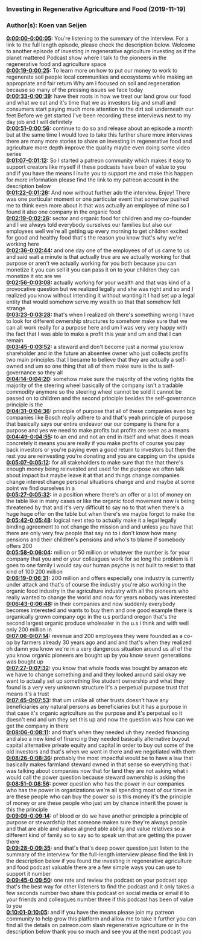### Investing in Regenerative Agriculture and Food  (2019-11-19)  
### Author(s): Koen van Seijen  

**[0:00:00-0:00:05](https://investinginregenerativeagriculture.com/2018/11/19/armin-steuernagel/#t=0:00:00):**  You're listening to the summary of the interview. For a link to the full length episode, please check the description below.  Welcome to another episode of investing in regenerative agriculture investing as if the planet mattered  Podcast show where I talk to the pioneers in the regenerative food and agriculture space  
**[0:00:19-0:00:25](https://investinginregenerativeagriculture.com/2018/11/19/armin-steuernagel/#t=0:00:19):**  To learn more on how to put our money to work to regenerate soil people local communities and ecosystems  while making an appropriate and fair return  Why am I focused on soil and regeneration because so many of the pressing issues we face today  
**[0:00:33-0:00:39](https://investinginregenerativeagriculture.com/2018/11/19/armin-steuernagel/#t=0:00:33):**  have their roots in how we treat our land grow our food and what we eat and it's time that we as investors  big and small and consumers start paying much more attention to the dirt soil underneath our feet  Before we get started I've been recording these interviews next to my day job and I will definitely  
**[0:00:51-0:00:56](https://investinginregenerativeagriculture.com/2018/11/19/armin-steuernagel/#t=0:00:51):**  continue to do so and release about an episode a month but at the same time I would love to take  this further share more interviews there are many more stories to share on investing in regenerative  food and agriculture more depth improve the quality maybe even doing some video series  
**[0:01:07-0:01:12](https://investinginregenerativeagriculture.com/2018/11/19/armin-steuernagel/#t=0:01:07):**  So I started a patreon community which makes it easy to support creators like myself if these  podcasts have been of value to you and if you have the means I invite you to support me and make this  happen for more information please find the link to my patreon account in the description below  
**[0:01:22-0:01:26](https://investinginregenerativeagriculture.com/2018/11/19/armin-steuernagel/#t=0:01:22):**  And now without further ado the interview. Enjoy!  There was one particular moment or one particular event that somehow pushed me to think even more  about it that was actually an employee of mine so I found it also one company in the organic food  
**[0:02:19-0:02:26](https://investinginregenerativeagriculture.com/2018/11/19/armin-steuernagel/#t=0:02:19):**  sector and organic food for children and my co-founder and I we always told everybody  ourselves our families but also our employees well we're all getting up every morning to get  children excited for good and healthy food that's the reason you know that's why we're working here  
**[0:02:36-0:02:44](https://investinginregenerativeagriculture.com/2018/11/19/armin-steuernagel/#t=0:02:36):**  and one day one of the employees of of us came to us and said wait a minute is that actually true  are we actually working for that purpose or aren't we actually working for you both because you can  monetize it you can sell it you can pass it on to your children they can monetize it etc are we  
**[0:02:56-0:03:08](https://investinginregenerativeagriculture.com/2018/11/19/armin-steuernagel/#t=0:02:56):**  actually working for your wealth and that was kind of a provocative question but we realized legally  and she was right and so and I realized you know without intending it without wanting it  I had set up a legal entity that would somehow serve my wealth so that that somehow felt strange  
**[0:03:23-0:03:28](https://investinginregenerativeagriculture.com/2018/11/19/armin-steuernagel/#t=0:03:23):**  that's when I realized oh there's something wrong I have to look for different ownership structures  to somehow make sure that we can all work really for a purpose here and um I was very  very happy with the fact that I was able to make a profit this year and um and that I can remain  
**[0:03:45-0:03:52](https://investinginregenerativeagriculture.com/2018/11/19/armin-steuernagel/#t=0:03:45):**  a steward and don't become just a normal you know shareholder and in the future an absentee owner  who just collects profits two main principles that I became to believe that they are actually  a self-owned and um so one thing that all of them make sure is the is self-governance so they all  
**[0:04:14-0:04:20](https://investinginregenerativeagriculture.com/2018/11/19/armin-steuernagel/#t=0:04:14):**  somehow make sure the majority of the voting rights the majority of the steering wheel basically  of the company isn't a tradable commodity anymore so the steering wheel cannot be sold it cannot be  passed on to children and the second principle besides the self-governance principle is the  
**[0:04:31-0:04:36](https://investinginregenerativeagriculture.com/2018/11/19/armin-steuernagel/#t=0:04:31):**  principle of purpose that all of these companies even big companies like Bosch really adhere to  and that's yeah principle of purpose that basically says our entire endeavor our our  company is there for a purpose and yes we need to make profits but profits are seen as a means  
**[0:04:49-0:04:55](https://investinginregenerativeagriculture.com/2018/11/19/armin-steuernagel/#t=0:04:49):**  to an end and not an end in itself and what does it mean concretely it means you are really  if you make profits of course you pay back investors or you're paying even a good return  to investors but then the rest you are reinvesting you're donating and you are capping um the upside  
**[0:05:07-0:05:12](https://investinginregenerativeagriculture.com/2018/11/19/armin-steuernagel/#t=0:05:07):**  for all stakeholders to make sure that the that there's enough money being reinvested and used  for the purpose we often talk about impact but maybe leave it at that and things change companies  change interest change personal situations change and and maybe at some point we find ourselves in a  
**[0:05:27-0:05:32](https://investinginregenerativeagriculture.com/2018/11/19/armin-steuernagel/#t=0:05:27):**  in a position where there's an offer or a lot of money on the table like in many cases or like the  organic food movement now is being threatened by that and it's very difficult to say no to that  when there's a huge huge offer on the table but when there's we maybe forgot to make the  
**[0:05:42-0:05:48](https://investinginregenerativeagriculture.com/2018/11/19/armin-steuernagel/#t=0:05:42):**  logical next step to actually make it a legal legally binding agreement to not change the  mission and and unless you have that there are only very few people that say no to  i don't know how many pensions and their children's pensions and who's to blame if somebody offers 200  
**[0:05:58-0:06:04](https://investinginregenerativeagriculture.com/2018/11/19/armin-steuernagel/#t=0:05:58):**  million or 50 million or whatever the number is for your company that you and or your colleagues  work for so long the problem is it goes to one family  i would say our human psyche is not built to resist to that kind of 100 200 million  
**[0:06:19-0:06:31](https://investinginregenerativeagriculture.com/2018/11/19/armin-steuernagel/#t=0:06:19):**  200 million and offers especially one industry is currently under attack and that's of course the  industry you're also working in the organic food industry in the agriculture industry  with all the pioneers who really wanted to change the world and now for years nobody was interested  
**[0:06:43-0:06:48](https://investinginregenerativeagriculture.com/2018/11/19/armin-steuernagel/#t=0:06:43):**  in their companies and now suddenly everybody becomes interested and wants to buy them  and one good example there is organically grown company ogc in the u.s portland oregon that's the  second largest organic produce wholesaler in the u.s i think and with well only 200 million in  
**[0:07:06-0:07:14](https://investinginregenerativeagriculture.com/2018/11/19/armin-steuernagel/#t=0:07:06):**  revenue and 200 employees they were founded as a co-op by farmers already 30 years ago and and  and that's when they realized oh damn you know we're in a very dangerous situation around us  all of the you know organic pioneers are bought up by you know seven generations was bought up  
**[0:07:27-0:07:32](https://investinginregenerativeagriculture.com/2018/11/19/armin-steuernagel/#t=0:07:27):**  you know that whole foods was bought by amazon etc we have to change something and and they looked  around said okay we want to actually set up something like student ownership and what they  found is a very very unknown structure it's a perpetual purpose trust that means it's a trust  
**[0:07:45-0:07:53](https://investinginregenerativeagriculture.com/2018/11/19/armin-steuernagel/#t=0:07:45):**  that um unlike all other trusts doesn't have any beneficiaries any natural persons as beneficiaries  but it has a purpose in that case it's organic agriculture as the purpose and it's perpetual so  it doesn't end and um they set this up and now the question was how can we get the company in there  
**[0:08:06-0:08:11](https://investinginregenerativeagriculture.com/2018/11/19/armin-steuernagel/#t=0:08:06):**  and that's when they needed uh they needed financing and also a new kind of financing they  needed basically alternative buyout capital alternative private equity and capital in order  to buy out some of the old investors and that's when we went in there and we negotiated with them  
**[0:08:26-0:08:36](https://investinginregenerativeagriculture.com/2018/11/19/armin-steuernagel/#t=0:08:26):**  probably the most impactful would be to have a law that basically makes farmland  steward owned in that sense so everything that i was talking about companies now that for land  they are not asking what i would call the power question because steward ownership is asking the  
**[0:08:51-0:08:56](https://investinginregenerativeagriculture.com/2018/11/19/armin-steuernagel/#t=0:08:51):**  power question who has the power in our companies who has the power in organizations we're all  spending most of our times in are these people who can buy the power so is this money it's the  principle of money or are these people who just um by chance inherit the power is this the principle  
**[0:09:09-0:09:14](https://investinginregenerativeagriculture.com/2018/11/19/armin-steuernagel/#t=0:09:09):**  of blood or do we have another principle a principle of purpose or stewardship that someone  makes sure they're always people and that are able and values aligned able ability and value  relatives so a different kind of family so to say so to speak um that are getting the power there  
**[0:09:28-0:09:35](https://investinginregenerativeagriculture.com/2018/11/19/armin-steuernagel/#t=0:09:28):**  and that's that's deep power question just listen to the summary of the interview for the full-length  interview please find the link in the description below if you found the investing in regenerative  agriculture and food podcast valuable there are a few simple ways you can use to support it number  
**[0:09:45-0:09:50](https://investinginregenerativeagriculture.com/2018/11/19/armin-steuernagel/#t=0:09:45):**  one rate and review the podcast on your podcast app that's the best way for other listeners to  find the podcast and it only takes a few seconds number two share this podcast on social media or  email it to your friends and colleagues number three if this podcast has been of value to you  
**[0:10:01-0:10:05](https://investinginregenerativeagriculture.com/2018/11/19/armin-steuernagel/#t=0:10:01):**  and if you have the means please join my patreon community to help grow this platform and allow  me to take it further you can find all the details on patreon.com slash regenerative agriculture  or in the description below thank you so much and see you at the next podcast you  